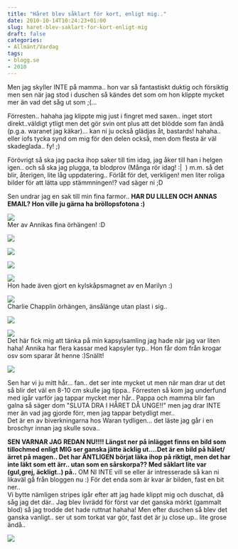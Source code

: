 ```yaml
---
title: "Håret blev såklart för kort, enligt mig.."
date: 2010-10-14T10:24:23+01:00
slug: haret-blev-saklart-for-kort-enligt-mig
draft: false
categories:
- Allmänt/Vardag
tags:
- blogg.se
- 2010
---
```

Men jag skyller INTE på mamma.. hon var så fantastiskt duktig och försiktig men sen när jag stod i duschen så kändes det som om hon klippte mycket mer än vad det såg ut som ;(...  
  
  
Förresten.. hahaha jag klippte mig just i fingret med saxen.. inget stort direkt..väldigt ytligt men det gör svin ont plus att det blödde som fan ändå (p.g.a. waranet jag käkar)... kan ni ju också glädjas åt, bastards! hahaha.. eller iofs tycka synd om mig för den delen också, men dom flesta är väl skadeglada.. fy! ;)  
  
  
Förövrigt så ska jag packa ihop saker till tim idag, jag åker till han i helgen igen.. och så ska jag plugga, ta blodprov (Många rör idag! :|  ) m.m. så det blir, återigen, lite låg uppdatering.. Förlåt för det, verkligen! men liter roliga bilder för att lätta upp stämmningen!? vad säger ni ;D  
  
Sen undrar jag en sak till min fina farmor.. **HAR DU LILLEN OCH ANNAS EMAIL? Hon ville ju gärna ha bröllopsfotona :)**  
  
  
![](/assets/images/blogg.se/dsc09299_112087220.jpg)  
Mer av Annikas fina örhängen! :D  
  
![](/assets/images/blogg.se/dsc09301_112087363.jpg)  
  
  
  
![](https://cdn2.cdnme.se/cdn/9-1/701517/images/2010/dsc09303_112087379.jpg)  
  
  
![](/assets/images/blogg.se/dsc09304_112087400.jpg)  
  
  
![](https://cdn1.cdnme.se/cdn/9-1/701517/images/2010/dsc09307_112087467.jpg)  
Hon hade även gjort en kylskåpsmagnet av en Marilyn :)  
  
  
  
![](/assets/images/blogg.se/dsc09314_112087496.jpg)  
Charlie Chapplin örhängen, änsålänge utan plast i sig..  
  
  
  
![](/assets/images/blogg.se/dsc09314_112087496.jpg)  
  
![](https://cdn2.cdnme.se/cdn/9-1/701517/images/2010/dsc09315_112087529.jpg)  
Det här fick mig att tänka på min kapsylsamling jag hade när jag var liten haha! Annika har flera kassar med kapsyler typ.. Hon får dom från krogar osv som sparar åt henne :)Snällt!  
  
  
![](/assets/images/blogg.se/dsc09323_112087595.jpg)  
  
Sen har vi ju mitt hår... fan.. det ser inte mycket ut men när man drar ut det så blir det väl en 8-10 cm skulle jag tippa.. Förresten så kom jag underfund med igår varför jag tappar mycket mer hår.. Pappa och mamma blir fan galna så säger dom "SLUTA DRA I HÅRET DÅ UNGE!!" men jag drar INTE mer än vad jag gjorde förr, men jag tappar betydligt mer..  
Det är en av biverkningarna hos Waran tydligen... det läste jag går i en broschyr innan jag skulle sova..  
  
  
**SEN VARNAR JAG REDAN NU!!!! Längst ner på inlägget finns en bild som tillochmed enligt MIG ser ganska jätte äcklig ut....Det är en bild på hålet/ärret på magen.. Det har ÄNTLIGEN börjat läka ihop på riktigt, men det har inte läkt som ett ärr.. utan som en sårskorpa?? Med såklart lite var (gul,grej, äckligt..) på..** OM NI INTE vill se eller är intresserade så kan ni likaväl gå från bloggen nu :) För det enda som är kvar är bilden, fast en bit ner..  
Vi bytte nämligen stripes igår efter att jag hade klippt mig och duschat, då såg jag det där.. Jag blev livrädd för först var det ganska mörkt (gammalt blod) så jag trodde det hade ruttnat hahaha! Men efter duschen så blev det ganska vanligt.. ser ut som torkat var gör, fast det är ju close up.. lite grose ändå..  
  
  
  
  
  
  
  
  
  
  
  
  
  
  
  
  
  
  
  
  
  
  
  
  
  
  
  
  
  
  
  
  
  
  
  
  
  
  
  
  
  
  
![](/assets/images/blogg.se/dsc09324_112088898.jpg)